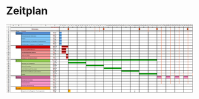 # Zeitplan

![Zeitplan](https://github.com/srothPuzzle/FeedbackTool/blob/master/1_initialisierung/images/zeitplan.png)
